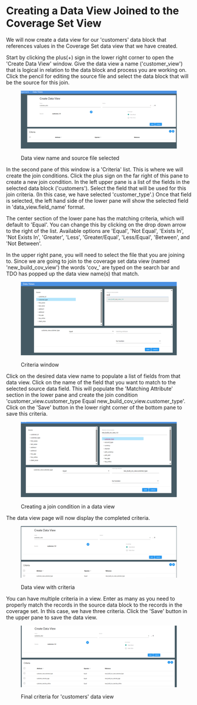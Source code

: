 # Creating a Data View Joined to the Coverage Set View

We will now create a data view for our 'customers' data block that references values in the Coverage Set data view that we have created.

Start by clicking the plus(+) sign in the lower right corner to open the 'Create Data View' window.  Give the data view a name ('customer\_view') that is logical in relation to the data block and process you are working on.  Click the pencil for editing the source file and select the data block that will be the source for this join.

<figure><img src="../../../../../.gitbook/assets/image (17) (1) (1).png" alt=""><figcaption><p>Data view name and source file selected</p></figcaption></figure>

In the second pane of this window is a 'Criteria' list.  This is where we will create the join conditions.  Click the plus sign on the far right of this pane to create a new join condition.  In the left upper pane is a list of the fields in the selected data block ('customers').  Select the field that will be used for this join criteria. (In this case, we have selected 'customer\_type'.)  Once that field is selected, the left hand side of the lower pane will show the selected field in 'data\_view.field\_name' format.

The center section of the lower pane has the matching criteria, which will default to 'Equal'.  You can change this by clicking on the drop down arrow to the right of the list.  Available options are 'Equal', 'Not Equal', 'Exists In', 'Not Exists In', 'Greater', 'Less', 'Greater/Equal', 'Less/Equal', 'Between', and 'Not Between'.

In the upper right pane, you will need to select the file that you are joining to.  Since we are going to join to the coverage set data view (named 'new\_build\_cov\_view') the words 'cov\_' are typed on the search bar and TDO has popped up the data view name(s) that match.&#x20;

<figure><img src="../../../../../.gitbook/assets/image (18) (1) (1).png" alt=""><figcaption><p>Criteria window</p></figcaption></figure>

Click on the desired data view name to populate a list of fields from that data view.  Click on the name of the field that you want to match to the selected source data field.  This will populate the 'Matching Attribute' section in the lower pane and create the join condition 'customer\_view.customer\_type Equal new\_build\_cov\_view.customer\_type'.  Click on the 'Save' button in the lower right corner of the bottom pane to save this criteria.

<figure><img src="../../../../../.gitbook/assets/image (19) (1) (1).png" alt=""><figcaption><p>Creating a join condition in a data view</p></figcaption></figure>

The data view page will now display the completed criteria.

<figure><img src="../../../../../.gitbook/assets/image (20) (1) (1).png" alt=""><figcaption><p>Data view with criteria</p></figcaption></figure>

You can have multiple criteria in a view. Enter as many as you need to properly match the records in the source data block to the records in the coverage set.  In this case, we have three criteria.  Click the 'Save' button in the upper pane to save the data view.

<figure><img src="../../../../../.gitbook/assets/image (21) (1) (1).png" alt=""><figcaption><p>Final criteria for 'customers' data view</p></figcaption></figure>
